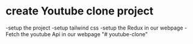  # create Youtube clone project
 -setup the project
 -setup tailwind css
 -setup the Redux in our webpage
 -Fetch the youtube Api in our webpage
 "# youtube-clone" 
